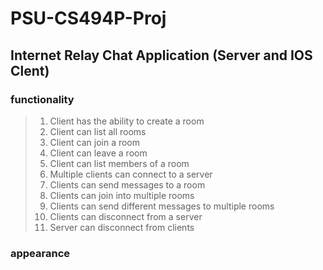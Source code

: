 # PSU-CS494P-Proj
## Internet Relay Chat Application (Server and IOS Clent)

### functionality
> 1. Client has the ability to create a room
> 2. Client can list all rooms
> 3. Client can join a room
> 4. Client can leave a room
> 5. Client can list members of a room
> 6. Multiple clients can connect to a server
> 7. Clients can send messages to a room
> 8. Clients can join into multiple rooms
> 9. Clients can send different messages to multiple rooms
> 10. Clients can disconnect from a server
> 11. Server can disconnect from clients

### appearance

